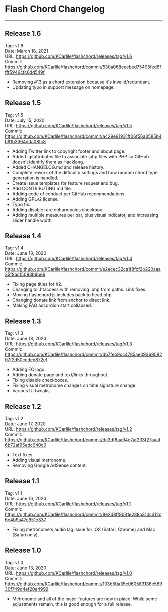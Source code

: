 # Flash Chord Changelog
---

## Release 1.6
Tag: v1.6<br />
Date: March 18, 2021<br />
URL: https://github.com/KCarlile/flashchord/releases/tag/v1.6<br />
Commit: https://github.com/KCarlile/flashchord/commit/530a068eeebed75405fed6ffff5946cfc6dd549f<br />

- Removing #13 as a chord extension because it's invalid/redundant.
- Updating typo in support message on homepage.


## Release 1.5
Tag: v1.5<br />
Date: July 15, 2020<br />
URL: https://github.com/KCarlile/flashchord/releases/tag/v1.5<br />
Commit: https://github.com/KCarlile/flashchord/commit/a429e91931ff06f56a3585b4b91b3364dda08fc8<br />

- Adding Twitter link to copyright footer and about page.
- Added .gitattributes file to associate .php files with PHP so GitHub doesn't identify them as Hacklang.
- Added CHANGELOG.md and release history.
- Complete rework of the difficulty settings and how random chord type generation is handled.
- Create issue templates for feature request and bug.
- Add CONTRIBUTING.md file.
- Adding code of conduct per GitHub recommendations.
- Adding GPLv2 license.
- Typo fix.
- Adding disable rare enharmonics checkbox.
- Adding multiple measures per bar, plus visual indicator, and increasing slider handle width.


## Release 1.4
Tag: v1.4<br />
Date: June 18, 2020<br />
URL: https://github.com/KCarlile/flashchord/releases/tag/v1.4<br />
Commit: https://github.com/KCarlile/flashchord/commit/e2ecec32ca1f8fcf2b220aaa35f8acf5093b9be6

- Fixing page titles for h2.
- Changing to .htaccess with removing .php from paths. Link fixes.
- Moving flashchord js includes back to head.php.
- Changing donate link from anchor to direct link.
- Making FAQ accordion start collapsed.


## Release 1.3
Tag: v1.3<br />
Date: June 18, 2020<br />
URL: https://github.com/KCarlile/flashchord/releases/tag/v1.3<br />
Commit: https://github.com/KCarlile/flashchord/commit/db7feb9cc4785ae0936958207f2d50ccded872ef

- Adding FC logo.
- Adding donate page and text/links throughout.
- Fixing disable checkboxes.
- Fixing visual metronome changes on time signature change.
- Various UI tweaks.


## Release 1.2
Tag: v1.2<br />
Date: June 17, 2020<br />
URL: https://github.com/KCarlile/flashchord/releases/tag/v1.2<br />
Commit: https://github.com/KCarlile/flashchord/commit/dc2df6aa94e7af233f27aaaf6b72af95edc040c0

- Text fixes.
- Adding visual metronome.
- Removing Google AdSense content.


## Release 1.1
Tag: v1.1<br />
Date: June 16, 2020<br />
URL: https://github.com/KCarlile/flashchord/releases/tag/v1.1<br />
Commit: https://github.com/KCarlile/flashchord/commit/8e248ff9b81e288a310c312c6e4b9a47e951e337

- Fixing metronome's audio lag issue for iOS (Safari, Chrome) and Mac (Safari only).


## Release 1.0
Tag: v1.0<br />
Date: June 13, 2020<br />
URL: https://github.com/KCarlile/flashchord/releases/tag/v1.0<br />
Commit: https://github.com/KCarlile/flashchord/commit/103b50a35c060583136e58930f749d4ef20a4999

- Metronome and all of the major features are now in place. While some adjustments remain, this is good enough for a full release.
